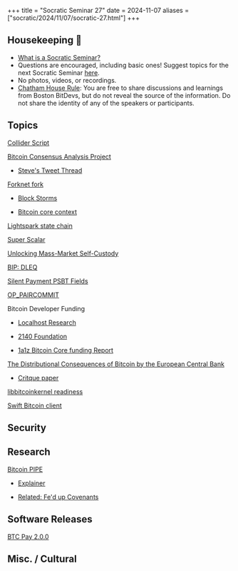 +++
title = "Socratic Seminar 27"
date = 2024-11-07
aliases = ["socratic/2024/11/07/socratic-27.html"]
+++

## Housekeeping 🧹

- [What is a Socratic Seminar?](https://bitdevs.org/about#socratic-seminars)
- Questions are encouraged, including basic ones! Suggest topics for the next Socratic Seminar [here](https://github.com/arminsabouri/bostonbitdevs/issues/new).
- No photos, videos, or recordings.
- [Chatham House Rule](https://www.chathamhouse.org/about-us/chatham-house-rule): You are free to share discussions and learnings from Boston BitDevs, but do not reveal the source of the information. Do not share the identity of any of the speakers or participants.

## Topics
[Collider Script](https://colliderscript.co/colliderscript.pdf)

[Bitcoin Consensus Analysis Project](https://github.com/bitcoin-cap/bcap)

- [Steve's Tweet Thread](https://x.com/moneyball/status/1854585339119341796)

[Forknet fork](https://x.com/0xB10C/status/1849133671980339313)

- [Block Storms](https://blog.lopp.net/the-block-storms-of-bitcoins-testnet/)

- [Bitcoin core context](https://x.com/0xB10C/status/1849133671980339313)

[Lightspark state chain](https://bitcoinmagazine.com/business/lightspark-announces-new-bitcoin-l2-and-upgraded-uma-capabilities)

[Super Scalar](https://delvingbitcoin.org/t/superscalar-laddered-timeout-tree-structured-decker-wattenhofer-factories/1143)

[Unlocking Mass-Market Self-Custody](https://assets.ctfassets.net/mtmp6hzjjvnd/6Qjcs8zgMiyffC0Uk8cx4V/f4be3237365ab7302915ec96d80f74d2/Unlocking_Mass_Market_Self_Custody.pdf)

[BIP: DLEQ](https://github.com/bitcoin/bips/blob/4f5d87adc8bed41db534e2a3ec31096eb24a0851/bip-DLEQ.mediawiki)

[Silent Payment PSBT Fields](https://groups.google.com/g/bitcoindev/c/5G5wzqUXyk4)

[OP_PAIRCOMMIT](https://gist.github.com/moonsettler/d7f1fb88e3e54ee7ecb6d69ff126433b)

Bitcoin Developer Funding

- [Localhost Research](https://lclhost.org/blog/focus/)

- [2140 Foundation](https://www.globenewswire.com/news-release/2024/10/10/2961449/0/en/OKX-Invests-in-Bitcoin-s-Long-Term-Security-Through-Grant-to-2140-Foundation.html)

- [1a1z Bitcoin Core funding Report](https://s3.amazonaws.com/1a1z.com/files/1A1z%20-%20Funding%20Bitcoin%20-%20Part%201.pdf)


[The Distributional Consequences of Bitcoin by the European Central Bank](https://download.ssrn.com/2024/10/13/4985877.pdf?response-content-disposition=inline&X-Amz-Security-Token=IQoJb3JpZ2luX2VjEDQaCXVzLWVhc3QtMSJHMEUCIQDnu7lWFccsa5ggsLT9kBMritOt6XxnGK2LG7QJXTCCewIgU%2BasPR57DnD2zAhMSpRZaBdKexkkr3lAKq2m3YELyx0qxwUIrf%2F%2F%2F%2F%2F%2F%2F%2F%2F%2FARAEGgwzMDg0NzUzMDEyNTciDKl35IxZPdDVAr07ZSqbBTjhEyc3xCc%2BNhzBFXheHkMK988j8D18WYO9G1sdUXzGovL4hr2JXOwzC7FsZZmV9XfDos0LX6RbE%2Bdj0yM%2F9jm%2BAI78m7Ulz0eEW6Uw6Ta2jTeYwo%2BUzIWHiWw%2F355T67%2BdGdzk%2Bfjp3NHasjYZUrYuywAuaPo5spDweI7VAkGmdPFGUZsuTCm%2FdqYQlo9tdHesfgjjQorsItiEKdP6tQqYQeo0he8Ngk0i9IgRPJUpgefJS0VYkE%2B6ikmC9f5dsBWhRXu0CnR0s3DKkGhigCKfl9IlfFa0T5K3UIo85B69O7%2FZvLJxnndXEU86S28xpQ9SHfKVBYfw%2Bgfc5TbpWJdmNjW8v426cHgEbbp74oljocCxUl0cHADebQS%2FUvP6klwjYx1%2F9k8MD5L2jxVlg6IGvOpKXhaPb0STBu3oBHI0tw5azEZoWwCe%2BM8K4cBZVZfV1XHbG7Zmjj0XcSdG0W2W2boBQ7fKkv1PtZeWm%2BPdjGhexrFj9ZFEN2NCJWvHdPg3Jgzo17v%2FDT8YVp8G9y2yKVB1TbisbKLqnBe2GwFLqVZ5Geq%2Br6gGJo6p3IAxgFwP96xV21WsBxgSwVTt9iCAO6NP%2F1qoJkJebEQQ%2F82L7dOu6CyrydFVBJejcGZmYusjLgE1b9XEjpDWWBwfysCv03odgKhRyVf%2BF9d75WcZwJRNeXFG1BAWRxKVzs0cYSvzuVNAuoScWJvOiSoqNDOOB2tQMykah2yn5u4Dj7kK3TyqE870n%2Fll%2BImJm2gbw7N5RppngoZh7PWI64AH14Vtw0a9huTmesmAYtcaUNKOli355HXZ3W7ER7EjWyOQYyWo9NIWZ7A3jdmOK9A0zWR3sza25Q%2FL664RjF5F%2FLscBffg3phIY%2FsouhgwotWUuQY6sQEAYH81yLlFf2vAV5x4Yx903mJy5vmM%2BBZ9TsFdMRpOKUQ2KCrypKuU9NJcgZ8qquSj%2BTPXGtFlzBaU4LoyrNo5xyw%2FbsIMPhn5srXEZfUPN9QbJDaeWsbxBuzxyv0SRvEtYtUYiu6mLCit2%2BXBxn%2Fpur090EjtKpT648KeXMiDgAgvpmgrphminSavuRkwb0XJ9ilYQn2DiwSmnG31ov4GxRNAoxU8y34e2VM1r0srBbE%3D&X-Amz-Algorithm=AWS4-HMAC-SHA256&X-Amz-Date=20241101T201322Z&X-Amz-SignedHeaders=host&X-Amz-Expires=300&X-Amz-Credential=ASIAUPUUPRWEUNILHIXD%2F20241101%2Fus-east-1%2Fs3%2Faws4_request&X-Amz-Signature=381e241f32dec958cfdbb7924d1b735588ca719d40e14ad625319251c324587a&abstractId=4985877)

- [Critque paper](https://www.murrayrudd.pro/challenging-bias-in-the-ecbs-bitcoin-analysis/)

[libbitcoinkernel readiness](https://groups.google.com/g/bitcoindev/c/fOIByS6COMk)

[Swift Bitcoin client](https://groups.google.com/g/bitcoindev/c/owoqBMldoaY)


## Security

## Research

[Bitcoin PIPE](https://www.allocin.it/uploads/placeholder-bitcoin.pdf)

- [Explainer](https://www.allocin.it/posts/Bitcoin-PIPEs)

- [Related: Fe'd up Covenants](https://rubin.io/public/pdfs/fedcov.pdf)

## Software Releases
[BTC Pay 2.0.0](https://github.com/btcpayserver/btcpayserver/releases/tag/v2.0.0)

## Misc. / Cultural
